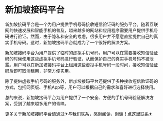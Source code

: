 # 新加坡接码平台

新加坡接码平台是一个为用户提供手机号码接收短信验证码的服务平台。随着互联网的快速发展和智能手机的普及，越来越多的网站和应用程序需要用户提供手机号码进行验证。然而，由于隐私和安全的考虑，很多用户并不愿意直接提供自己的真实手机号码。这时，新加坡接码平台就成为了一个很好的解决方案。

新加坡接码平台为用户提供了临时的虚拟手机号码，用户可以在需要接收短信验证码的时候使用这些虚拟手机号码进行验证，从而保护自己的真实手机号码不被泄露。用户可以在新加坡接码平台上租用这些虚拟手机号码一段时间，接收短信验证码后即可取消租用，非常方便实用。

除了提供虚拟手机号码的服务外，新加坡接码平台还提供了多种接收短信验证码的方式，包括网页版、手机App等，用户可以根据自己的需求和喜好进行选择使用。

总的来说，新加坡接码平台为用户提供了一个安全、方便的手机号码验证解决方案，受到了越来越多用户的青睐。

更多关于新加坡接码平台请通过✈与我们联系，感谢阅读，谢谢！[点这里联系✈](https://add.k02.cc)